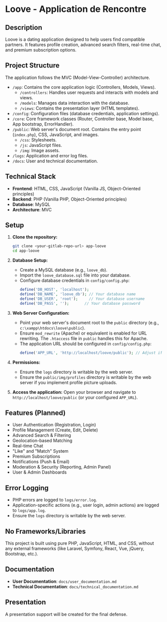 # Loove - Application de Rencontre

## Description
Loove is a dating application designed to help users find compatible partners. It features profile creation, advanced search filters, real-time chat, and premium subscription options.

## Project Structure
The application follows the MVC (Model-View-Controller) architecture.
- `/app`: Contains the core application logic (Controllers, Models, Views).
  - `/controllers`: Handles user requests and interacts with models and views.
  - `/models`: Manages data interaction with the database.
  - `/views`: Contains the presentation layer (HTML templates).
- `/config`: Configuration files (database credentials, application settings).
- `/core`: Core framework classes (Router, Controller base, Model base, App bootstrap, ErrorHandler).
- `/public`: Web server's document root. Contains the entry point (`index.php`), CSS, JavaScript, and images.
  - `/css`: Stylesheets.
  - `/js`: JavaScript files.
  - `/img`: Image assets.
- `/logs`: Application and error log files.
- `/docs`: User and technical documentation.

## Technical Stack
- **Frontend**: HTML, CSS, JavaScript (Vanilla JS, Object-Oriented principles)
- **Backend**: PHP (Vanilla PHP, Object-Oriented principles)
- **Database**: MySQL
- **Architecture**: MVC

## Setup
1.  **Clone the repository:**
    ```bash
    git clone <your-gitlab-repo-url> app-loove
    cd app-loove
    ```
2.  **Database Setup:**
    - Create a MySQL database (e.g., `loove_db`).
    - Import the `loove_database.sql` file into your database.
    - Configure database credentials in `config/config.php`:
      ```php
      define('DB_HOST', 'localhost');
      define('DB_NAME', 'loove_db'); // Your database name
      define('DB_USER', 'root');     // Your database username
      define('DB_PASS', '');       // Your database password
      ```
3.  **Web Server Configuration:**
    - Point your web server's document root to the `public` directory (e.g., `c:\xampp\htdocs\loove\public`).
    - Ensure `mod_rewrite` (Apache) or equivalent is enabled for URL rewriting. The `.htaccess` file in `public` handles this for Apache.
    - The application URL should be configured in `config/config.php`:
      ```php
      define('APP_URL', 'http://localhost/loove/public'); // Adjust if your setup is different
      ```
4.  **Permissions:**
    - Ensure the `logs` directory is writable by the web server.
    - Ensure the `public/img/profiles` directory is writable by the web server if you implement profile picture uploads.

5.  **Access the application:**
    Open your browser and navigate to `http://localhost/loove/public` (or your configured `APP_URL`).

## Features (Planned)
- User Authentication (Registration, Login)
- Profile Management (Create, Edit, Delete)
- Advanced Search & Filtering
- Geolocation-based Matching
- Real-time Chat
- "Like" and "Match" System
- Premium Subscriptions
- Notifications (Push & Email)
- Moderation & Security (Reporting, Admin Panel)
- User & Admin Dashboards

## Error Logging
- PHP errors are logged to `logs/error.log`.
- Application-specific actions (e.g., user login, admin actions) are logged to `logs/app.log`.
- Ensure the `logs` directory is writable by the web server.

## No Frameworks/Libraries
This project is built using pure PHP, JavaScript, HTML, and CSS, without any external frameworks (like Laravel, Symfony, React, Vue, jQuery, Bootstrap, etc.).

## Documentation
- **User Documentation**: `docs/user_documentation.md`
- **Technical Documentation**: `docs/technical_documentation.md`

## Presentation
A presentation support will be created for the final defense.
